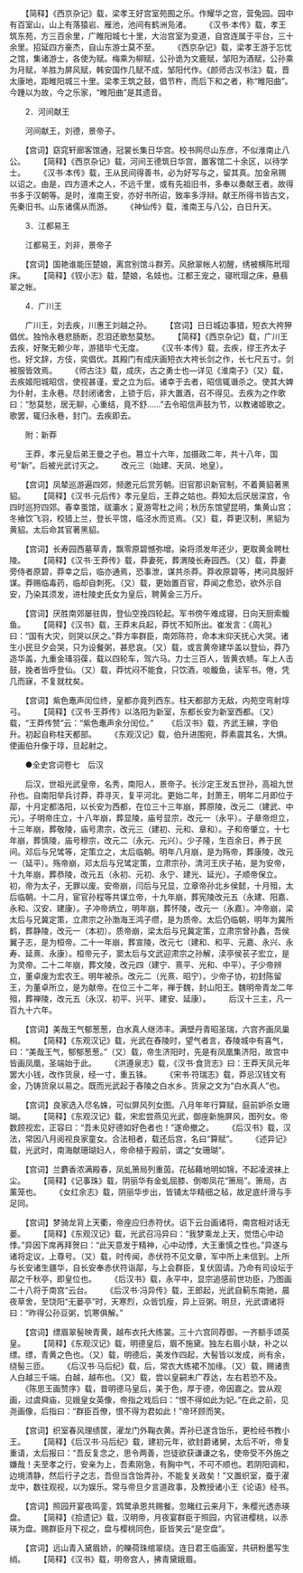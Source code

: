 <!-- { "loadSidebar": true } -->
　　【简释】《西京杂记》载，梁孝王好宫室苑囿之乐。作耀华之宫，营兔园。园中有百室山，山上有落猿岩、雁池，池间有鹤洲凫渚。
　　《汉书·本传》载，孝王筑东苑，方三百余里，广睢阳城七十里，大治宫室为变道，自宫连属于平台，三十余里。招延四方豪杰，自山东游士莫不至。
　　《西京杂记》载，梁孝王游于忘忧之馆，集诸游士，各使为赋。梅乘为柳赋，公孙诡为文鹿赋，邹阳为酒赋，公孙乘为月赋，羊胜为屏风赋，韩安国作几赋不成，邹阳代作。《颜师古汉书注》载，晋太康地，距睢阳城三十里。梁孝王筑之鼓，倡节杵，而后下和之者，称“睢阳曲”。今踵以为故，今之乐家，“睢阳曲”是其遗音。

　　2．河间献王

　　河间献王，刘德，景帝子。

　　【宫词】窈窕轩廊客馆通，冠裳长集日华宫。校书网尽山东彦，不似淮南止八公。
　　【简释】《西京杂记》载，河间王德筑日华宫，置客馆二十余区，以待学士。
　　《汉书·本传》载，王从民间得善书，必为好写与之，留其真。加金帛赐以诏之。由是，四方道术之人，不远千里，或有先祖旧书，多奉以奏献王者。故得书多于汉朝等。是时，淮南王安，亦好书所诏，致率多浮辩。献王所得书皆古文，先秦旧书。山东诸儒从而游。
　　《神仙传》载，淮南王与八公，白日升天。

　　3．江都易王

　　江都易王，刘非，景帝子

　　【宫词】国艳谁能压楚娘，离宫别馆斗群芳。风掀翠帐人初醒，绣被横陈玳瑁床。
　　【简释】《钗小志》载，楚娘，名妓也。江都王宠之，寝玳瑁之床，悬翡翠之帐。

　　4．广川王

　　广川王，刘去疾，川惠王刘越之孙。
　　【宫词】日日城边事猎，短衣大袴狎倡优。独怜永巷悲肠断，忍泪还歌愁莫愁。
　　【简释】《西京杂记》载，广川王去疾，好聚无赖少年，游猎毕弋无度。
　　《汉书·本传》载，去疾，缪王齐太子也。好文辞，方伎，奕倡优。其殿门有成庆画短衣大袴长剑之作，长七尺五寸。剑被服皆效焉。
　　《师古注》载，成庆，古之勇士也—详见《淮南子》（又）载，去疾姬阳城昭信，使视甚谨，爱之立为后。诸幸于去者，昭信辄谮杀之。使其大婢为仆射，主永巷。尽封闭诸舍，上锁于后，非大置酒，召不得见。去疾为之作歌曰：“愁莫愁，居无聊，心重结，竟不舒……”去令昭信声鼓为节，以教诸姬歌之。歌罢，辄归永巷，封门。去疾即去。

　　附：新莽

　　王莽，孝元皇后弟王曼之子也。篡立十六年，加摄政二年，共十八年，国号“新”。后被光武讨灭之。
　　改元三（始建、天凤、地皇）。

　　【宫词】凤辇巡游遍四郊，频邀元后赏芳朝。旧官那识新官制，不着黄貂著黑貂。
　　【简释】《汉书·元后传》孝元皇后，王莽之姑也。莽知太后厌居深宫，令四时巡狩四郊。春幸茧馆，祓灞水；夏游雩杜之间；秋历东馆望昆明，集黄山宫；冬飨饮飞羽，校猎上兰，登长平馆，临泾水而览焉。（又）载，莽更汉制，黑貂为黄貂。太后命其官著黑貂。

　　【宫词】长寿园西墓草青，飘零原碧憾弥增。染将须发年还少，更取黄金聘杜陵。
　　【简释】《汉书·王莽传》载，莽妻死，葬渭陵长寿园西。（又）载，莽妻旁侍者原碧，莽幸之后，临亦通焉，恐事泄，谋共杀莽。莽收原碧等，拷问具服奸谋。莽赐临毒药，临却自刺死。（又）载，更始置百官，莽闻之愈恐，欲外示自安，乃染其须发，进杜陵史氏女为皇后，聘黄金三万斤。

　　【宫词】厌胜南郊屡驻舆，登仙空挽四轮起。军书傍午难成寝，日向天厨索鳆鱼。
　　【简释】《汉书》载，王莽末兵起，莽忧不知所出。崔发言：《周礼》曰：“国有大灾，则哭以厌之。”莽方率群臣，南郊陈符，命本末仰天抚心大哭。诸生小民旦夕会哭，只为设餐粥，甚悲哀。（又）载，或言黄帝建华盖以登仙，莽乃造华盖，九重金瑵羽葆，载以四轮车，驾六马。力士三百人，皆黄衣帻。车上人击鼓，挽者皆呼登仙。（又）载，莽忧闷不能食，只饮酒，啖鳆鱼，读军书。倦，凭几而寐，不复就枕矣。

　　【宫词】紫色鼃声闰位终，皇都亦竟列西东。柱天都部方无敌，内苑空弯射埻弓。
　　【简释】《汉书·王莽传》以洛阳为新室，东都长安为新室西都。（又）载，“王莽传赞”云：“紫色鼃声余分闰位。”
　　《后汉书》载，齐武王縯，字伯升。初起自称柱天都部。
　　《东观汉记》载，伯升进围宛，莽素震其名，大惧。使画伯升像于埻，旦起射之。

　　●全史宫词卷七　后汉

　　后汉，世祖光武皇帝，名秀，南阳人，景帝子。长沙定王发五世孙，高祖九世孙也。自南阳举兵讨莽，莽寻灭，复平河北。更始二年，封萧王，明年二月即位于鄗，十月定都洛阳，以长安为西都，在位三十三年崩，葬原陵，改元二（建武、中元）。子明帝庄立，十八年崩，葬显陵，庙号显宗，改元一（永平）。子章帝炟立，十三年崩，葬敬陵，庙号肃宗，改元三（建初、元和、章和）。子和帝肇立，十七年崩，葬慎陵，庙号穆宗，改元二（永元、元兴）。少子隆，生百余日，养于民间。邓后与兄骘等，定策立之，太后临朝。明年八月崩，是为殇帝，葬康陵，改元一（延平）。殇帝崩，邓太后与兄骘定策，立肃宗孙，清河王庆子祐，是为安帝，十九年崩，葬恭陵，改元五（永初、元初、永宁、建光、延光）。子顺帝保立。初，帝为太子，无罪以废。安帝崩，闫后与兄显，立章帝孙北乡侯懿，十月殂，太后临朝。十二月，宦官孙程等共谋立帝，十九年崩，葬宪陵改元五（永建、阳嘉、永和、汉安、建康）。子冲帝炳立，明年崩，葬怀陵，改元一（永嘉）。冲帝崩，梁太后与兄冀定策，立肃宗之孙渤海王鸿子缵，是为质帝。太后仍临朝，明年为冀所鹤，葬静陵，改元一（本初）。质帝崩，梁太后与兄冀定策，立肃宗曾孙蠡，吾侯翼子志，是为桓帝。二十一年崩，葬宣陵，改元七（建和、和平、元嘉、永兴、永寿、延熹、永康）。桓帝元子，窦太后与文武迎肃宗之孙解，渎亭侯苌子宏立，是为灵帝。二十二年崩，葬文陵，改元四（建宁、熹平、光和、中平）。子少帝辨立，董卓废为宏农王。明年被杀。改元二（光熹、昭宁）。少帝子协，初封陈留王，为董卓所立，是为献帝。在位三十二年，禅于魏，封山阳王。魏明帝青龙二年殂，葬禅陵，改元五（永汉、初平、兴平、建安、延康）。
　　后汉十三主，凡一百九十六年。

　　【宫词】美哉王气郁葱葱，白水真人继沛丰。满壁丹青昭圣瑞，六宫齐画凤巢桐。
　　【简释】《东观汉记》载，光武在舂陵时，望气者言，舂陵城中有喜气，曰：“美哉王气，郁郁葱葱。”（又）载，帝生济阳时，先是有凤凰集济阳，故宫中皆画凤凰，圣端始于此。
　　《洪遵泉志》载，《汉书·食货志》曰：王莽天凤元年罢大小钱，改作货泉，经一寸，重五铢。
　　《宋书·符瑞志》载，莽忌汉钱文有金，乃铸货泉以易之。既而光武起于舂陵之白水乡。货泉之文为“白水真人”也。

　　【宫词】良家选入尽名姝，可似屏风列女图。八月年年行算赋，庭前妒杀女珊瑚。
　　【简释】《东观汉记》载，宋宏尝燕见光武，御座新施屏风，图列女。帝数顾视宏，正容曰：“吾未见好德如好色者也！”遂命撤之。
　　《后汉书》载，汉法，常因八月阅视良家童女。合法相者，载还后宫，名曰“算赋”。
　　《述异记》载，光武时，南海献珊瑚妇人，帝命植于殿前，谓之“女珊瑚”。

　　【宫词】兰麝香浓满殿春，凤虬箫局列重茵。花毡藉地明如锦，不起凌波袜上尘。
　　【简释】《记事珠》载，阴丽华有金虬屈膝、倒啣凤花“箫局”。箫局，古薰笼也。
　　《女红余志》载，阴丽华步出，皆铺太华精细之毡，故足底纤滑与手足同。

　　【宫词】梦骑龙背上天衢，帝座应归赤符伏。诏下云台画诸将，南宫相对话无蒌。
　　【简释】《东观汉记》载，光武召冯异曰：“我梦乘龙上天，觉悟心中动悸。”异因下席再拜贺曰：“此天意发于精神，心中动悸，大王重慎之性也。”异遂与诸将定议，上尊号。（又）载，时传闻，赤伏符不见文章，军中所上未信到。上所与长安诸生疆华，自长安奉赤伏符诣鄗，与上会群臣，复伏固请。乃命有司设坛于鄗之千秋亭，即皇位也。
　　《后汉书》载，永平中，显宗追感前世功臣，乃图画二十八将于南宫“云台。
　　《后汉书·冯异传》载，王郎起，光武自蓟东南驰，晨夜草舍，至饶阳“无蒌亭”时，天寒烈，众皆饥瘦，异上豆粥。明旦，光武谓诸将曰：“昨得公孙豆粥，饥寒俱解。”

　　【宫词】缥眉翠髻映青黄，越布衣托大练裳。三十六宫同荐御，一齐额手颂英皇。
　　【简释】《东观汉记》载，明德皇后，眉不施黛。独左右眉小缺，补之以缥。缥，青黄之色也。（又）载，明德后，美发作四起，大髻皆以发成，尚有余，绕髻三匝。
　　《后汉书·马后纪》载，后，常衣大练裙不加缘。（又）载，赐诸贵人白越三千端。白越，越布也。（又）载，尝以皇嗣未广荐达，左右若恐不及。
　　《陈思王画赞序》载，昔明德马皇后，美于色，厚于德，帝因嘉之。尝从观画，过虞舜庙，见娥皇女英像，帝指之戏后曰：“恨不得如此为妃。”在此之前，见尧画像，后指曰：“群臣百僚，恨不得为君如此！”帝环顾而笑。

　　【宫词】织室春风理绩筐，濯龙门外鞠衣黄。弄孙已遂含饴乐，更检经书教小王。
　　【简释】《后汉书·马后纪》载，建初元年，欲封爵诸舅，太后不听，帝复重请，太后报曰：“吾反复念之，思令两善，岂徒欲获谦谦之名，使帝受不外施之嫌哉！夫至孝之行，安亲为上，吾素刚急，有胸中气，不可不顺也。若阴阳调和，边境清静，然后行子之志，吾但当含饴弄孙，不能复关政矣！”又置织室，蚕于濯龙中，数往观视，以为娱乐。常与帝旦夕言道政事，及教授诸小王《论语》经书。

　　【宫词】照园开宴夜鸣銮，鸩鹭承恩共赐餐。忽睹红云来月下，朱樱光透赤瑛盘。
　　【简释】《拾遗记》载，汉明帝，月夜宴群臣于照园，内官进樱桃，以赤瑛为盘。赐群臣月下视之，盘与樱桃同色，臣皆笑云“是空盘”。

　　【宫词】远山青入黛眉娇，的皪荷珠绾翠绕。连日君王临画室，共研粉墨写生绡。
　　【简释】《汉书》载，明帝宫人，拂青黛娥眉。
